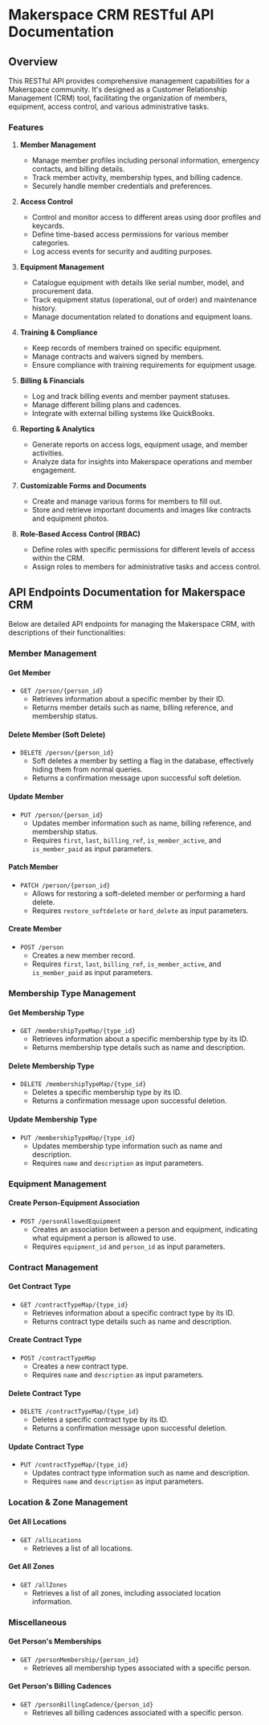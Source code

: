 # Makerspace CRM RESTful API Documentation

## Overview

This RESTful API provides comprehensive management capabilities for a Makerspace community. It's designed as a Customer Relationship Management (CRM) tool, facilitating the organization of members, equipment, access control, and various administrative tasks.

### Features

1. **Member Management**
   - Manage member profiles including personal information, emergency contacts, and billing details.
   - Track member activity, membership types, and billing cadence.
   - Securely handle member credentials and preferences.

2. **Access Control**
   - Control and monitor access to different areas using door profiles and keycards.
   - Define time-based access permissions for various member categories.
   - Log access events for security and auditing purposes.

3. **Equipment Management**
   - Catalogue equipment with details like serial number, model, and procurement data.
   - Track equipment status (operational, out of order) and maintenance history.
   - Manage documentation related to donations and equipment loans.

4. **Training & Compliance**
   - Keep records of members trained on specific equipment.
   - Manage contracts and waivers signed by members.
   - Ensure compliance with training requirements for equipment usage.

5. **Billing & Financials**
   - Log and track billing events and member payment statuses.
   - Manage different billing plans and cadences.
   - Integrate with external billing systems like QuickBooks.

6. **Reporting & Analytics**
   - Generate reports on access logs, equipment usage, and member activities.
   - Analyze data for insights into Makerspace operations and member engagement.

7. **Customizable Forms and Documents**
   - Create and manage various forms for members to fill out.
   - Store and retrieve important documents and images like contracts and equipment photos.

8. **Role-Based Access Control (RBAC)**
   - Define roles with specific permissions for different levels of access within the CRM.
   - Assign roles to members for administrative tasks and access control.

## API Endpoints Documentation for Makerspace CRM

Below are detailed API endpoints for managing the Makerspace CRM, with descriptions of their functionalities:

### Member Management

#### Get Member
- `GET /person/{person_id}`
  - Retrieves information about a specific member by their ID.
  - Returns member details such as name, billing reference, and membership status.

#### Delete Member (Soft Delete)
- `DELETE /person/{person_id}`
  - Soft deletes a member by setting a flag in the database, effectively hiding them from normal queries.
  - Returns a confirmation message upon successful soft deletion.

#### Update Member
- `PUT /person/{person_id}`
  - Updates member information such as name, billing reference, and membership status.
  - Requires `first`, `last`, `billing_ref`, `is_member_active`, and `is_member_paid` as input parameters.

#### Patch Member
- `PATCH /person/{person_id}`
  - Allows for restoring a soft-deleted member or performing a hard delete.
  - Requires `restore_softdelete` or `hard_delete` as input parameters.

#### Create Member
- `POST /person`
  - Creates a new member record.
  - Requires `first`, `last`, `billing_ref`, `is_member_active`, and `is_member_paid` as input parameters.

### Membership Type Management

#### Get Membership Type
- `GET /membershipTypeMap/{type_id}`
  - Retrieves information about a specific membership type by its ID.
  - Returns membership type details such as name and description.

#### Delete Membership Type
- `DELETE /membershipTypeMap/{type_id}`
  - Deletes a specific membership type by its ID.
  - Returns a confirmation message upon successful deletion.

#### Update Membership Type
- `PUT /membershipTypeMap/{type_id}`
  - Updates membership type information such as name and description.
  - Requires `name` and `description` as input parameters.

### Equipment Management

#### Create Person-Equipment Association
- `POST /personAllowedEquipment`
  - Creates an association between a person and equipment, indicating what equipment a person is allowed to use.
  - Requires `equipment_id` and `person_id` as input parameters.

### Contract Management

#### Get Contract Type
- `GET /contractTypeMap/{type_id}`
  - Retrieves information about a specific contract type by its ID.
  - Returns contract type details such as name and description.

#### Create Contract Type
- `POST /contractTypeMap`
  - Creates a new contract type.
  - Requires `name` and `description` as input parameters.

#### Delete Contract Type
- `DELETE /contractTypeMap/{type_id}`
  - Deletes a specific contract type by its ID.
  - Returns a confirmation message upon successful deletion.

#### Update Contract Type
- `PUT /contractTypeMap/{type_id}`
  - Updates contract type information such as name and description.
  - Requires `name` and `description` as input parameters.

### Location & Zone Management

#### Get All Locations
- `GET /allLocations`
  - Retrieves a list of all locations.

#### Get All Zones
- `GET /allZones`
  - Retrieves a list of all zones, including associated location information.

### Miscellaneous

#### Get Person's Memberships
- `GET /personMembership/{person_id}`
  - Retrieves all membership types associated with a specific person.

#### Get Person's Billing Cadences
- `GET /personBillingCadence/{person_id}`
  - Retrieves all billing cadences associated with a specific person.